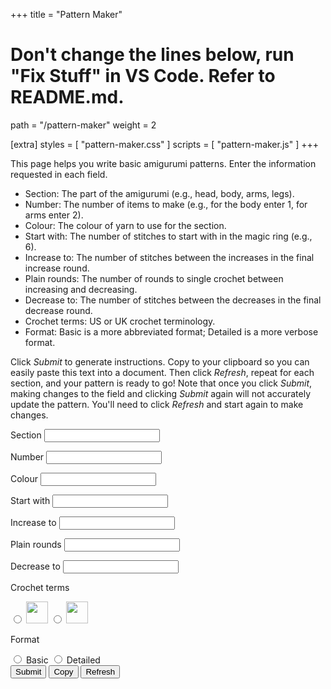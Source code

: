 +++
title = "Pattern Maker"

# Don't change the lines below, run "Fix Stuff" in VS Code. Refer to README.md.
path = "/pattern-maker"
weight = 2

[extra]
styles = [ "pattern-maker.css" ]
scripts = [ "pattern-maker.js" ]
+++

This page helps you write basic amigurumi patterns. Enter the information requested in each field. 
<ul>
<li>Section: The part of the amigurumi (e.g., head, body, arms, legs).</li>
<li>Number: The number of items to make (e.g., for the body enter 1, for arms enter 2).</li>
<li>Colour: The colour of yarn to use for the section.</li>
<li>Start with: The number of stitches to start with in the magic ring (e.g., 6).</li>
<li>Increase to: The number of stitches between the increases in the final increase round.</li>
<li>Plain rounds: The number of rounds to single crochet between increasing and decreasing.</li>
<li>Decrease to: The number of stitches between the decreases in the final decrease round.</li>
<li>Crochet terms: US or UK crochet terminology.</li>
<li>Format: Basic is a more abbreviated format; Detailed is a more verbose format.</li>
</ul>

Click _Submit_ to generate instructions. Copy to your clipboard so you can easily paste this text into a document. Then click _Refresh_, repeat for each section, and your pattern is ready to go! Note that once you click _Submit_, making changes to the field and clicking _Submit_ again will not accurately update the pattern. You'll need to click _Refresh_ and start again to make changes.

<div class="pattern">
  <div class="pattern-input">
    <form id="pattern-form">
      <p>
        <label for="title">Section</label>
        <input type="text" id="title" name="title" autocomplete="off"></input>
      </p>
      <p>
        <label for="limb-count">Number</label>
        <input type="number" id="limb-count" name="limb-count"></input>
      </p>
      <p>
        <label for="colour">Colour</label>
        <input type="text" id="colour" name="colour" autocomplete="off"></input>
      </p>
      <p>
        <label for="start-st">Start with</label>
        <input type="number" id="start-st" name="start-st"></input>
      </p>
      <p>
        <label for="inc">Increase to</label>
        <input type="number" id="inc" name="inc"></input>
      </p>
      <p>
        <label for="plain">Plain rounds</label>
        <input type="number" id="plain" name="plain"></input>
      </p>
      <p>
        <label for="dec">Decrease to</label>
        <input type="number" id="dec" name="dec"></input>
      </p>
    </form>
    <div class="radio-buttons-container">
      <div class="radio-buttons">
        <p>Crochet terms</p>
        <input type="radio" id="region-us" name="region"></input>
        <label for="region-us"><img src="/assets/us.svg" width="35";></label>
        <input type="radio" id="region-uk" name="region"></input>
        <label for="region-uk"><img src="/assets/uk.svg" width="35";></label>
      </div>
      <div class="radio-buttons">
        <p>Format</p>
        <input type="radio" id="format-basic" name="format"></input>
        <label for="format-basic">Basic</label>
        <input type="radio" id="format-detailed" name="format"></input>
        <label for="format-detailed">Detailed</label>
      </div>
    </div>
    <div class=controls>
      <button class="button" id="submit" onClick = "writePattern()">Submit</button>
      <button class="button" id="copy" onClick = "copyPattern()">Copy</button>
      <button class="button" id="refresh" onClick = "clearPattern()">Refresh</button>
    </div>
  </div>
  <div class="pattern-output">
    <div id="pattern-title"></div>
    <div id="pattern-details"></div>
    <div id="round-one"></div>
    <div id="round-two"></div>
    <div id="increase-rounds"></div>
    <div id="plain-rounds"></div>
    <div id="decrease-rounds"></div>
    <div id="fasten-off"></div>
  </div>
</div>
